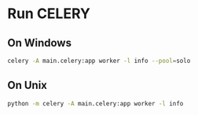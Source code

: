 # Run CELERY

## On Windows

```bash
celery -A main.celery:app worker -l info --pool=solo
```

## On Unix

```bash
python -m celery -A main.celery:app worker -l info
```